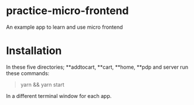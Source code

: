 # practice-micro-frontend

An example app to learn and use micro frontend 

# Installation 

In these five directories; **addtocart, **cart, **home, **pdp and server run these commands:

> yarn && yarn start

In a different terminal window for each app.

